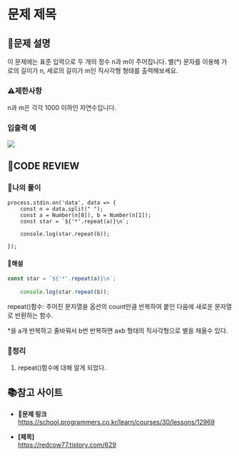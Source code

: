 # 문제 제목

## **📝문제 설명**
이 문제에는 표준 입력으로 두 개의 정수 n과 m이 주어집니다.
별(*) 문자를 이용해 가로의 길이가 n, 세로의 길이가 m인 직사각형 형태를 출력해보세요.
### **⚠제한사항**
n과 m은 각각 1000 이하인 자연수입니다.
### **입출력 예**
![](https://velog.velcdn.com/images/ssori0421/post/5295a817-9e8c-401a-a4a2-d10f739d4a4e/image.png)
## **🧐CODE REVIEW**

### **🧾나의 풀이**

```jsprocess.stdin.setEncoding('utf8');
process.stdin.on('data', data => {
    const n = data.split(" ");
    const a = Number(n[0]), b = Number(n[1]);
    const star = `${'*'.repeat(a)}\n`;
    
    console.log(star.repeat(b));
 
});
```

#### **📝해설**

```js
const star = `${'*'.repeat(a)}\n`;
    
    console.log(star.repeat(b));
```
repeat()함수: 주어진 문자열을 옵션의 count만큼 반복하여 붙인 다음에 새로운 문자열로 반환하는 함수.


*을 a개 반복하고 줄바꿔서 b번 반복하면 axb 형태의 직사각형으로 별을 채울수 있다.  


### **🔖정리**

1. repeat()함수에 대해 알게 되었다.

## 📚참고 사이트

- **🔗문제 링크**<br/>
https://school.programmers.co.kr/learn/courses/30/lessons/12969

- **[제목]**<br/>
https://redcow77.tistory.com/629